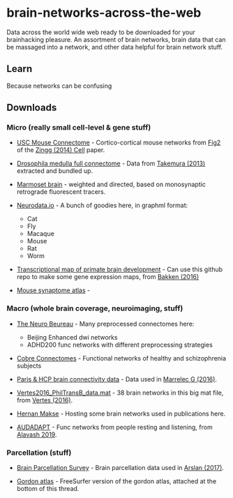 # brain-networks-across-the-web
Data across the world wide web ready to be downloaded for your brainhacking pleasure. An assortment of brain networks, brain data that can be massaged into a network, and other data helpful for brain network stuff.  

## Learn
Because networks can be confusing



## Downloads
### Micro (really small cell-level & gene stuff)

* [USC Mouse Connectome](http://www.mouseconnectome.org/MCP/page/tables/supplementary?paperId=17) - Cortico-cortical mouse networks from [Fig2](http://www.mouseconnectome.org/MCP/page/documents/figures?paperId=17) of the [Zingg (2014) Cell](https://www.cell.com/abstract/S0092-8674%2814%2900222-0) paper.

* [Drosophila medulla full connectome](https://figshare.com/articles/Drosophila_medulla_full_connectome/1249735) - Data from [Takemura (2013)](https://www.nature.com/articles/nature12450) extracted and bundled up.

* [Marmoset brain](http://analytics.marmosetbrain.org/) - weighted and directed, based on monosynaptic retrograde fluorescent tracers.

* [Neurodata.io](https://neurodata.io/project/connectomes/) - A bunch of goodies here, in graphml format:
  * Cat
  * Fly 
  * Macaque
  * Mouse 
  * Rat
  * Worm

* [Transcriptional map of primate brain development](https://github.com/AllenBrainAtlas/DevRhesusLMD) - Can use this github repo to make some gene expression maps, from [Bakken (2016)](https://www.nature.com/articles/nature18637)

* [Mouse synaptome atlas](http://synaptome.genes2cognition.org/) - 

### Macro (whole brain coverage, neuroimaging, stuff)

* [The Neuro Beureau](https://www.nitrc.org/frs/?group_id=383) - Many preprocessed connectomes here: 
  * Beijing Enhanced dwi networks
  * ADHD200 func networks with different preprocessing strategies
  
* [Cobre Connectomes](https://figshare.com/articles/Cobre_Connectomes_GZ/1328237) - Functional networks of healthy and schizophrenia subjects

* [Paris & HCP brain connectivity data](https://figshare.com/articles/Paris_HCP_brain_connectivity_data/3749595) - Data used in [Marrelec G (2016)](https://journals.plos.org/ploscompbiol/article?id=10.1371/journal.pcbi.1005031).

* [Vertes2016_PhilTransB_data.mat](https://figshare.com/articles/Vertes2016_PhilTransB_data_mat/3363433) - 38 brain networks in this big mat file, from [Vertes (2016)](https://royalsocietypublishing.org/doi/10.1098/rstb.2015.0362).

* [Hernan Makse](http://www-levich.engr.ccny.cuny.edu/webpage/hmakse/brain/) - Hosting some brain networks used in publications here.

* [AUDADAPT](https://osf.io/28r57/) - Func networks from people resting and listening, from [Alavash 2019](https://www.pnas.org/content/116/2/660).

### Parcellation (stuff)

* [Brain Parcellation Survey](https://biomedia.doc.ic.ac.uk/brain-parcellation-survey/) - Brain parcellation data used in [Arslan (2017)](https://www.sciencedirect.com/science/article/pii/S1053811917303026).

* [Gordon atlas](https://mail.nmr.mgh.harvard.edu/pipermail//freesurfer/2017-April/051470.html) - FreeSurfer version of the gordon atlas, attached at the bottom of this thread.
